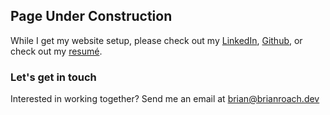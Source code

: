 ## Page Under Construction
While I get my website setup, please check out my [LinkedIn](http://www.linkedin.com/in/brian-m-roach/), [Github](https://github.com/bmroach), or check out my [resumé](https://drive.google.com/file/d/10a2-BA4VP82Wa4okJG_Ts8ItMkCz9s4A/view?usp=sharing). 



### Let's get in touch

Interested in working together? Send me an email at brian@brianroach.dev
